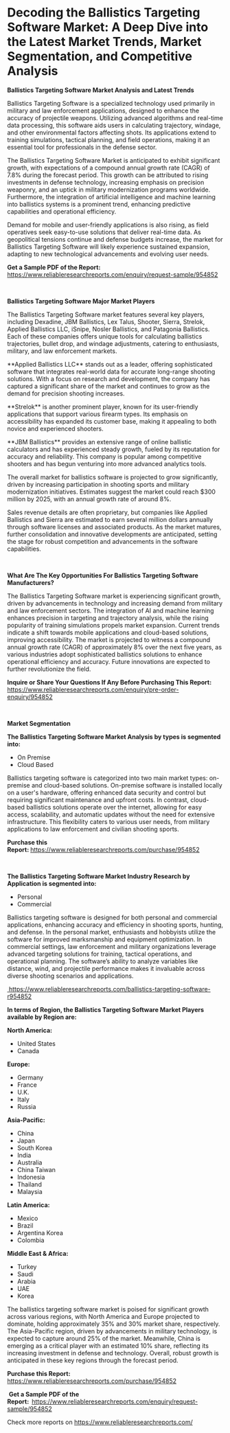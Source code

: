 <p><h1>Decoding the Ballistics Targeting Software Market: A Deep Dive into the Latest Market Trends, Market Segmentation, and Competitive Analysis</h1></p><p><strong>Ballistics Targeting Software Market Analysis and Latest Trends</strong></p>
<p><p>Ballistics Targeting Software is a specialized technology used primarily in military and law enforcement applications, designed to enhance the accuracy of projectile weapons. Utilizing advanced algorithms and real-time data processing, this software aids users in calculating trajectory, windage, and other environmental factors affecting shots. Its applications extend to training simulations, tactical planning, and field operations, making it an essential tool for professionals in the defense sector.</p><p>The Ballistics Targeting Software Market is anticipated to exhibit significant growth, with expectations of a compound annual growth rate (CAGR) of 7.8% during the forecast period. This growth can be attributed to rising investments in defense technology, increasing emphasis on precision weaponry, and an uptick in military modernization programs worldwide. Furthermore, the integration of artificial intelligence and machine learning into ballistics systems is a prominent trend, enhancing predictive capabilities and operational efficiency.</p><p>Demand for mobile and user-friendly applications is also rising, as field operatives seek easy-to-use solutions that deliver real-time data. As geopolitical tensions continue and defense budgets increase, the market for Ballistics Targeting Software will likely experience sustained expansion, adapting to new technological advancements and evolving user needs.</p></p>
<p><strong>Get a Sample PDF of the Report:&nbsp;</strong> <a href="https://www.reliableresearchreports.com/enquiry/request-sample/954852?utm_campaign=2251&utm_medium=2&utm_source=Github&utm_content=ia&utm_term=07032025&utm_id=ballistics-targeting-software">https://www.reliableresearchreports.com/enquiry/request-sample/954852</a></p>
<p>&nbsp;</p>
<p><strong>Ballistics Targeting Software Major Market Players</strong></p>
<p><p>The Ballistics Targeting Software market features several key players, including Dexadine, JBM Ballistics, Lex Talus, Shooter, Sierra, Strelok, Applied Ballistics LLC, iSnipe, Nosler Ballistics, and Patagonia Ballistics. Each of these companies offers unique tools for calculating ballistics trajectories, bullet drop, and windage adjustments, catering to enthusiasts, military, and law enforcement markets.</p><p>**Applied Ballistics LLC** stands out as a leader, offering sophisticated software that integrates real-world data for accurate long-range shooting solutions. With a focus on research and development, the company has captured a significant share of the market and continues to grow as the demand for precision shooting increases.</p><p>**Strelok** is another prominent player, known for its user-friendly applications that support various firearm types. Its emphasis on accessibility has expanded its customer base, making it appealing to both novice and experienced shooters.</p><p>**JBM Ballistics** provides an extensive range of online ballistic calculators and has experienced steady growth, fueled by its reputation for accuracy and reliability. This company is popular among competitive shooters and has begun venturing into more advanced analytics tools.</p><p>The overall market for ballistics software is projected to grow significantly, driven by increasing participation in shooting sports and military modernization initiatives. Estimates suggest the market could reach $300 million by 2025, with an annual growth rate of around 8%.</p><p>Sales revenue details are often proprietary, but companies like Applied Ballistics and Sierra are estimated to earn several million dollars annually through software licenses and associated products. As the market matures, further consolidation and innovative developments are anticipated, setting the stage for robust competition and advancements in the software capabilities.</p></p>
<p>&nbsp;</p>
<p><strong>What Are The Key Opportunities For Ballistics Targeting Software Manufacturers?</strong></p>
<p><p>The Ballistics Targeting Software market is experiencing significant growth, driven by advancements in technology and increasing demand from military and law enforcement sectors. The integration of AI and machine learning enhances precision in targeting and trajectory analysis, while the rising popularity of training simulations propels market expansion. Current trends indicate a shift towards mobile applications and cloud-based solutions, improving accessibility. The market is projected to witness a compound annual growth rate (CAGR) of approximately 8% over the next five years, as various industries adopt sophisticated ballistics solutions to enhance operational efficiency and accuracy. Future innovations are expected to further revolutionize the field.</p></p>
<p><strong>Inquire or Share Your Questions If Any Before Purchasing This Report:</strong> <a href="https://www.reliableresearchreports.com/enquiry/pre-order-enquiry/954852?utm_campaign=2251&utm_medium=2&utm_source=Github&utm_content=ia&utm_term=07032025&utm_id=ballistics-targeting-software">https://www.reliableresearchreports.com/enquiry/pre-order-enquiry/954852</a></p>
<p>&nbsp;</p>
<p><strong>Market Segmentation</strong></p>
<p><strong>The Ballistics Targeting Software Market Analysis by types is segmented into:</strong></p>
<p><ul><li>On Premise</li><li>Cloud Based</li></ul></p>
<p><p>Ballistics targeting software is categorized into two main market types: on-premise and cloud-based solutions. On-premise software is installed locally on a user's hardware, offering enhanced data security and control but requiring significant maintenance and upfront costs. In contrast, cloud-based ballistics solutions operate over the internet, allowing for easy access, scalability, and automatic updates without the need for extensive infrastructure. This flexibility caters to various user needs, from military applications to law enforcement and civilian shooting sports.</p></p>
<p><strong>Purchase this Report:&nbsp;</strong><a href="https://www.reliableresearchreports.com/purchase/954852?utm_campaign=2251&utm_medium=2&utm_source=Github&utm_content=ia&utm_term=07032025&utm_id=ballistics-targeting-software">https://www.reliableresearchreports.com/purchase/954852</a></p>
<p>&nbsp;</p>
<p><strong>The Ballistics Targeting Software Market Industry Research by Application is segmented into:</strong></p>
<p><ul><li>Personal</li><li>Commercial</li></ul></p>
<p><p>Ballistics targeting software is designed for both personal and commercial applications, enhancing accuracy and efficiency in shooting sports, hunting, and defense. In the personal market, enthusiasts and hobbyists utilize the software for improved marksmanship and equipment optimization. In commercial settings, law enforcement and military organizations leverage advanced targeting solutions for training, tactical operations, and operational planning. The software’s ability to analyze variables like distance, wind, and projectile performance makes it invaluable across diverse shooting scenarios and applications.</p></p>
<p><a href="https://www.reliableresearchreports.com/ballistics-targeting-software-r954852?utm_campaign=2251&utm_medium=2&utm_source=Github&utm_content=ia&utm_term=07032025&utm_id=ballistics-targeting-software">&nbsp;https://www.reliableresearchreports.com/ballistics-targeting-software-r954852</a></p>
<p><strong>In terms of Region, the Ballistics Targeting Software Market Players available by Region are:</strong></p>
<p>
    <p> <strong> North America: </strong>
        <ul>
            <li>United States</li>
            <li>Canada</li>
        </ul>
        </p> 
    <p> <strong> Europe: </strong>
        <ul>
            <li>Germany</li>
            <li>France</li>
            <li>U.K.</li>
            <li>Italy</li>
            <li>Russia</li>
        </ul>
        </p> 
    <p> <strong> Asia-Pacific: </strong>
        <ul>
            <li>China</li>
            <li>Japan</li>
            <li>South Korea</li>
            <li>India</li>
            <li>Australia</li>
            <li>China Taiwan</li>
            <li>Indonesia</li>
            <li>Thailand</li>
            <li>Malaysia</li>
        </ul>
        </p> 
    <p> <strong> Latin America: </strong>
        <ul>
            <li>Mexico</li>
            <li>Brazil</li>
            <li>Argentina Korea</li>
            <li>Colombia</li>
        </ul>
        </p> 
    <p> <strong> Middle East & Africa: </strong>
        <ul>
            <li>Turkey</li>
            <li>Saudi</li>
            <li>Arabia</li>
            <li>UAE</li>
            <li>Korea</li>
        </ul>
    </p>
    </p>
<p><p>The ballistics targeting software market is poised for significant growth across various regions, with North America and Europe projected to dominate, holding approximately 35% and 30% market share, respectively. The Asia-Pacific region, driven by advancements in military technology, is expected to capture around 25% of the market. Meanwhile, China is emerging as a critical player with an estimated 10% share, reflecting its increasing investment in defense and technology. Overall, robust growth is anticipated in these key regions through the forecast period.</p></p>
<p><strong>Purchase this Report: </strong><a href="https://www.reliableresearchreports.com/purchase/954852?utm_campaign=2251&utm_medium=2&utm_source=Github&utm_content=ia&utm_term=07032025&utm_id=ballistics-targeting-software">https://www.reliableresearchreports.com/purchase/954852</a></p>
<p>&nbsp;<strong>Get a Sample PDF of the Report:&nbsp;&nbsp;</strong><a href="https://www.reliableresearchreports.com/enquiry/request-sample/954852?utm_campaign=2251&utm_medium=2&utm_source=Github&utm_content=ia&utm_term=07032025&utm_id=ballistics-targeting-software">https://www.reliableresearchreports.com/enquiry/request-sample/954852</a></p>
<p><strong></strong></p>
<p>Check more reports on <a href="https://www.reliableresearchreports.com/?utm_campaign=2251&utm_medium=2&utm_source=Github&utm_content=ia&utm_term=07032025&utm_id=ballistics-targeting-software">https://www.reliableresearchreports.com/</a></p>